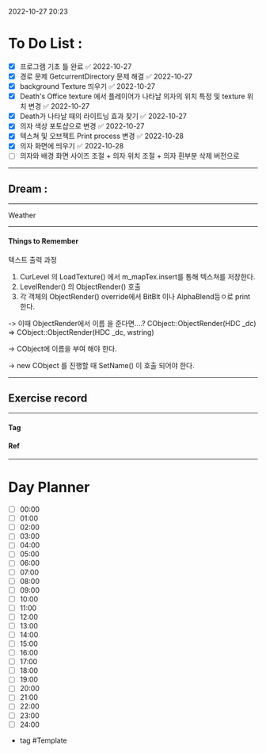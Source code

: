 2022-10-27 20:23

# To Do List :

- [x] 프로그램 기초 틀 완료 ✅ 2022-10-27
- [x] 경로 문제 GetcurrentDirectory 문제 해결 ✅ 2022-10-27
- [x] background Texture 띄우기 ✅ 2022-10-27
- [x] Death's Office texture 에서 플레이어가 나타날 의자의 위치 특정 및 texture 위치 변경 ✅ 2022-10-27
- [x] Death가 나타날 때의 라이트닝 효과 찾기 ✅ 2022-10-27
- [x] 의자 색상 포토샵으로 변경 ✅ 2022-10-27
- [x] 텍스쳐 및 오브젝트 Print process 변경 ✅ 2022-10-28
- [x] 의자 화면에 띄우기 ✅ 2022-10-28
- [ ] 의자와 배경 화면 사이즈 조절 + 의자 위치 조절 + 의자 흰부분 삭제 버전으로

---

## Dream :

---

Weather

---

#### Things to Remember

텍스트 출력 과정
1. CurLevel 의 LoadTexture() 에서 m_mapTex.insert를 통해 텍스쳐를 저장한다.
2. LevelRender() 의 ObjectRender() 호출
3. 각 객체의 ObjectRender() override에서 BitBlt 이나 AlphaBlend등ㅇ로 print 한다.

-> 이때 ObjectRender에서 이름 을 준다면....?
CObject::ObjectRender(HDC _dc) => CObject::ObjectRender(HDC _dc, wstring)

-> CObject에 이름을 부여 해야 한다.

-> new CObject 를 진행할 때  SetName() 이 호출 되어야 한다.

---

## Exercise record
---

#### Tag

#### Ref

---

# Day Planner

- [ ] 00:00 
- [ ] 01:00 
- [ ] 02:00 
- [ ] 03:00
- [ ] 04:00
- [ ] 05:00
- [ ] 06:00 
- [ ] 07:00 
- [ ] 08:00 
- [ ] 09:00 
- [ ] 10:00 
- [ ] 11:00 
- [ ] 12:00 
- [ ] 13:00 
- [ ] 14:00 
- [ ] 15:00 
- [ ] 16:00 
- [ ] 17:00 
- [ ] 18:00 
- [ ] 19:00 
- [ ] 20:00 
- [ ] 21:00 
- [ ] 22:00 
- [ ] 23:00 
- [ ] 24:00 

- tag
#Template